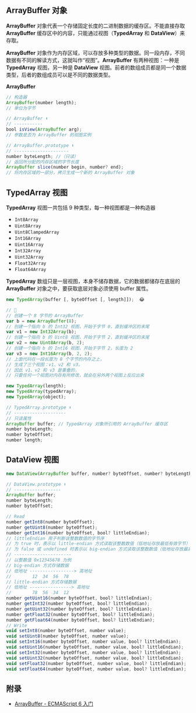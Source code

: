 ## ArrayBuffer 对象

**ArrayBuffer** 对象代表一个存储固定长度的二进制数据的缓存区。不能直接存取 **ArrayBuffer** 缓存区中的内容，只能通过视图（**TypedArray** 和 **DataView**）来存取。

**ArrayBuffer** 对象作为内存区域，可以存放多种类型的数据。同一段内存，不同数据有不同的解读方式，这就叫作“视图”。**ArrayBuffer** 有两种视图：一种是 **TypedArray** 视图，另一种是 **DataView** 视图。前者的数组成员都是同一个数据类型，后者的数组成员可以是不同的数据类型。

**ArrayBuffer**

```js
// 构造器
ArrayBuffer(number length);
// 单位为字节

// ArrayBuffer ⬇︎
// -----------
bool isView(ArrayBuffer arg);
// 参数是否为 ArrayBuffer 的视图实例

// ArrayBuffer.prototype ⬇︎
// ---------------------
number byteLength; //（只读）
// 返回所分配的内存区域的字节长度
ArrayBuffer slice(number begin, number? end);
// 将内存区域的一部分，拷贝生成一个新的 ArrayBuffer 对象
```

## TypedArray 视图

**TypedArray** 视图一共包括 9 种类型，每一种视图都是一种构造器

- `Int8Array`
- `Uint8Array`
- `Uint8ClampedArray`
- `Int16Array`
- `Uint16Array`
- `Int32Array`
- `Uint32Array`
- `Float32Array`
- `Float64Array`

**TypedArray** 数组只是一层视图，本身不储存数据，它的数据都储存在底层的 **ArrayBuffer** 对象之中，要获取底层对象必须使用 buffer 属性。

```js
new TypedArray(buffer [, byteOffset [, length]]);  😂

// 📌
// 创建一个 8 字节的 ArrayBuffer
var b = new ArrayBuffer(8);
// 创建一个指向 b 的 Int32 视图，开始于字节 0，直到缓冲区的末尾
var v1 = new Int32Array(b);
// 创建一个指向 b 的 Uint8 视图，开始于字节 2，直到缓冲区的末尾
var v2 = new Uint8Array(b, 2);
// 创建一个指向 b 的 Int16 视图，开始于字节 2，长度为 2
var v3 = new Int16Array(b, 2, 2);
// 上面代码在一段长度为 8 个字节的内存之上，
// 生成了三个视图：v1、v2 和 v3。
// 因此 v1、v2 和 v3 是重叠的，
// 只要任何一个视图对内存有所修改，就会在另外两个视图上反应出来

new TypedArray(length);
new TypedArray(typedArray);
new TypedArray(object);

// TypedArray.prototype ⬇︎
// --------------------
// 只读属性
ArrayBuffer buffer; // TypedArray 对象所引用的 ArrayBuffer 缓存区
number byteLength;
number byteOffset;
number length;
```

## DataView 视图

```js
new DataView(ArrayBuffer buffer, number? byteOffset, number? byteLength)

// DataView.prototype ⬇︎
// ------------------
ArrayBuffer buffer;
number byteLength;
number byteOffset;

// Read
number getInt8(number byteOffset);
number getUint8(number byteOffset);
number getInt16(number byteOffset, bool? littleEndian);
// littleEndian 用于判断该整数数值的字节序
// 为 true 时，表示以 little-endian 方式读取该整数数值（低地址存放最低有效字节）
// 为 false 或 undefined 时表示以 big-endian 方式读取该整数数值（低地址存放最高有效字节）
// ----------------------
// 以整数值 0x12345678 为例
// big-endian 方式存储数据
// 低地址 -----------------> 高地址
//        12  34  56  78
// little-endian 方式存储数据
// 低地址 ----------------> 高地址
//        78  56  34  12
number getUint16(number byteOffset, bool? littleEndian);
number getInt32(number byteOffset, bool? littleEndian);
number getUint32(number byteOffset, bool? littleEndian);
number getFloat32(number byteOffset, bool? littleEndian);
number getFloat64(number byteOffset, bool? littleEndian);
// Write
void setInt8(number byteOffset, number value);
void setUint8(number byteOffset, number value);
void setInt16(number byteOffset, number value, bool? littleEndian);
void setUint16(number byteOffset, number value, bool? littleEndian);
void setInt32(number byteOffset, number value, bool? littleEndian);
void setUint32(number byteOffset, number value, bool? littleEndian);
void setFloat32(number byteOffset, number value, bool? littleEndian);
void setFloat64(number byteOffset, number value, bool? littleEndian);
```

## 附录

- [ArrayBuffer - ECMAScript 6 入门](http://es6.ruanyifeng.com/#docs/arraybuffer)